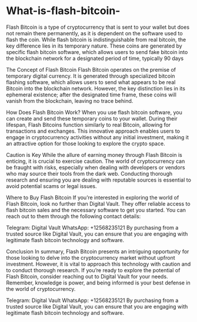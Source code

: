 # What-is-flash-bitcoin-
Flash Bitcoin is a type of cryptocurrency that is sent to your wallet but does not remain there permanently, as it is dependent on the software used to flash the coin. While flash bitcoin is indistinguishable from real bitcoin, the key difference lies in its temporary nature. These coins are generated by specific flash bitcoin software, which allows users to send fake bitcoin into the blockchain network for a designated period of time, typically 90 days

The Concept of Flash Bitcoin
Flash Bitcoin operates on the premise of temporary digital currency. It is generated through specialized bitcoin flashing software, which allows users to send what appears to be real Bitcoin into the blockchain network. However, the key distinction lies in its ephemeral existence; after the designated time frame, these coins will vanish from the blockchain, leaving no trace behind.


How Does Flash Bitcoin Work?
When you use flash bitcoin software, you can create and send these temporary coins to your wallet. During their lifespan, Flash Bitcoins function similarly to real Bitcoin, allowing for transactions and exchanges. This innovative approach enables users to engage in cryptocurrency activities without any initial investment, making it an attractive option for those looking to explore the crypto space.

Caution is Key
While the allure of earning money through Flash Bitcoin is enticing, it is crucial to exercise caution. The world of cryptocurrency can be fraught with risks, especially when dealing with developers or vendors who may source their tools from the dark web. Conducting thorough research and ensuring you are dealing with reputable sources is essential to avoid potential scams or legal issues.

Where to Buy Flash Bitcoin
If you’re interested in exploring the world of Flash Bitcoin, look no further than Digital Vault. They offer reliable access to flash bitcoin sales and the necessary software to get you started. You can reach out to them through the following contact details:

Telegram: Digital Vault
WhatsApp: +12568235121
By purchasing from a trusted source like Digital Vault, you can ensure that you are engaging with legitimate flash bitcoin technology and software.

Conclusion
In summary, Flash Bitcoin presents an intriguing opportunity for those looking to delve into the cryptocurrency market without upfront investment. However, it is vital to approach this technology with caution and to conduct thorough research. If you’re ready to explore the potential of Flash Bitcoin, consider reaching out to Digital Vault for your needs. Remember, knowledge is power, and being informed is your best defense in the world of cryptocurrency.

Telegram: Digital Vault
WhatsApp: +12568235121
By purchasing from a trusted source like Digital Vault, you can ensure that you are engaging with legitimate flash bitcoin technology and software.
